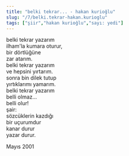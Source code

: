 ```yaml
---
title: "belki tekrar... - hakan kurioğlu"
slug: "/7/belki.tekrar-hakan.kurioglu"
tags: ["şiir","hakan kurioğlu","sayı: yedi"]
---
```

belki tekrar yazarım    
ilham'la kumara oturur,  
bir dörtlüğüne  
zar atarım.  
belki tekrar yazarım  
ve hepsini yırtarım.  
sonra bin dilek tutup  
yırtıklarımı yamarım.  
belki tekrar yazarım  
belli olmaz...  
belli olur!  
şair:  
sözcüklerin kazdığı  
bir uçurumdur  
kanar durur  
yazar durur.

Mayıs 2001
